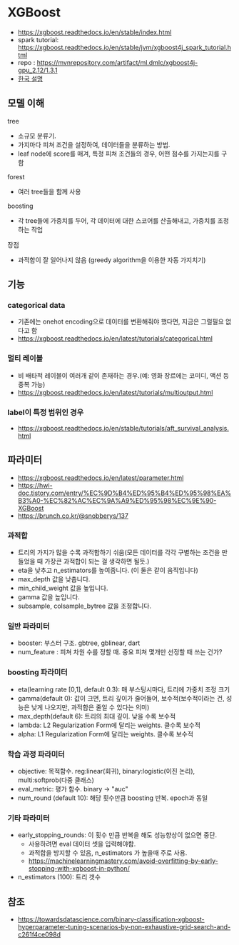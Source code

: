 # XGBoost
- https://xgboost.readthedocs.io/en/stable/index.html
- spark tutorial: https://xgboost.readthedocs.io/en/stable/jvm/xgboost4j_spark_tutorial.html
- repo : https://mvnrepository.com/artifact/ml.dmlc/xgboost4j-gpu_2.12/1.3.1
- [한국 설명](https://brunch.co.kr/@snobberys/137)

## 모델 이해
tree
- 소규모 분류기.
- 가지마다 피쳐 조건을 설정하여, 데이터들을 분류하는 방법.
- leaf node에 score를 매겨, 특정 피쳐 조건들의 경우, 어떤 점수를 가지는지를 구함

forest
- 여러 tree들을 함께 사용

boosting
- 각 tree들에 가중치를 두어, 각 데이터에 대한 스코어를 산출해내고, 가중치를 조정하는 작업

장점
- 과적합이 잘 일어나지 않음 (greedy algorithm을 이용한 자동 가지치기)

## 기능
### categorical data
- 기존에는 onehot encoding으로 데이터를 변환해줘야 했다면, 지금은 그럴필요 없다고 함
- https://xgboost.readthedocs.io/en/latest/tutorials/categorical.html

### 멀티 레이블
- 비 배타적 레이블이 여러개 같이 존재하는 경우.(예: 영화 장르에는 코미디, 액션 등 중복 가능)
- https://xgboost.readthedocs.io/en/latest/tutorials/multioutput.html

### label이 특정 범위인 경우
- https://xgboost.readthedocs.io/en/stable/tutorials/aft_survival_analysis.html

## 파라미터
- https://xgboost.readthedocs.io/en/latest/parameter.html
- https://hwi-doc.tistory.com/entry/%EC%9D%B4%ED%95%B4%ED%95%98%EA%B3%A0-%EC%82%AC%EC%9A%A9%ED%95%98%EC%9E%90-XGBoost
- https://brunch.co.kr/@snobberys/137
### 과적합
- 트리의 가지가 많을 수록 과적합하기 쉬움(모든 데이터를 각각 구별하는 조건을 만들었을 때 가장큰 과적합이 되는 걸 생각하면 될듯.)
- eta을 낮추고 n_estimators를 높여줍니다. (이 둘은 같이 움직입니다)
- max_depth 값을 낮춥니다.
- min_child_weight 값을 높입니다.
- gamma 값을 높입니다.
- subsample, colsample_bytree 값을 조정합니다.


### 일반 파라미터
- booster: 부스터 구조. gbtree, gblinear, dart
- num_feature : 피쳐 차원 수를 정할 때. 중요 피쳐 몇개만 선정할 때 쓰는 건가?

### boosting 파라미터
- eta(learning rate [0,1], default 0.3): 매 부스팅시마다, 트리에 가중치 조정 크기
- gamma(default 0): 값이 크면, 트리 깊이가 줄어들어, 보수적(보수적이라는 건, 성능은 낮게 나오지만, 과적합은 줄일 수 있다는 의미)
- max_depth(default 6): 트리의 최대 깊이. 낮을 수록 보수적
- lambda: L2 Regularization Form에 달리는 weights. 클수록 보수적
- alpha: L1 Regularization Form에 달리는 weights. 클수록 보수적

### 학습 과정 파라미터
- objective: 목적함수. reg:linear(회귀), binary:logistic(이진 논리), multi:softprob(다중 클래스)
- eval_metric: 평가 함수. binary -> "auc"
- num_round (default 10): 해당 횟수만큼 boosting 반복. epoch과 동일

### 기타 파라미터
- early_stopping_rounds: 이 횟수 만큼 반복을 해도 성능향상이 없으면 중단.
    - 사용하려면 eval 데이터 셋을 입력해야함.
    - 과적합을 방지할 수 있음, n_estimators 가 높을때 주로 사용.
    - https://machinelearningmastery.com/avoid-overfitting-by-early-stopping-with-xgboost-in-python/
- n_estimators (100): 트리 갯수


## 참조
- https://towardsdatascience.com/binary-classification-xgboost-hyperparameter-tuning-scenarios-by-non-exhaustive-grid-search-and-c261f4ce098d